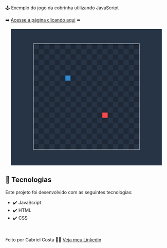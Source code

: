 🕹️ Exemplo do jogo da cobrinha utilizando JavaScript

➡️ [Acesse a página clicando aqui](https://gabrielcostarep.github.io/Snake-Game/) ⬅️

 <div align="center" >
  <img src="./Readme-gif.gif" alt="demo-web" height="425">
</div>

## 🚀 Tecnologias

Este projeto foi desenvolvido com as seguintes tecnologias:

- ✔️ JavaScript
- ✔️ HTML
- ✔️ CSS

<br>

Feito por Gabriel Costa 👋🏾 [Veja meu Linkedin](https://www.linkedin.com/in/gabrielcostadev/)
